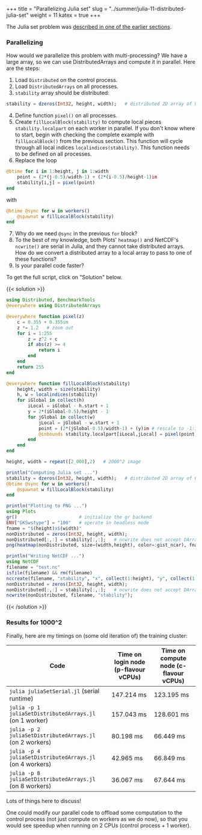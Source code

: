 +++
title = "Parallelizing Julia set"
slug = "../summer/julia-11-distributed-julia-set"
weight = 11
katex = true
+++

The Julia set problem was [described in one of the earlier sections](../julia-05-threads-julia-set).

### Parallelizing

How would we parallelize this problem with multi-processing? We have a large array, so we can use DistributedArrays and
compute it in parallel. Here are the steps:

1. Load `Distributed` on the control process.
1. Load `DistributedArrays` on all processes.
1. `stability` array should be distributed:
```jl
stability = dzeros(Int32, height, width);   # distributed 2D array of 0's
```
4. Define function `pixel()` on all processes.
4. Create `fillLocalBlock(stability)` to compute local pieces `stability.localpart` on each worker in parallel. If you
   don't know where to start, begin with checking the complete example with `fillLocalBlock()` from the previous
   section. This function will cycle through all local indices `localindices(stability)`. This function needs to be
   defined on all processes.
4. Replace the loop
```julia
@btime for i in 1:height, j in 1:width
    point = (2*(j-0.5)/width-1) + (2*(i-0.5)/height-1)im
    stability[i,j] = pixel(point)
end
```
with
```jl
@btime @sync for w in workers()
    @spawnat w fillLocalBlock(stability)
end
```
7. Why do we need `@sync` in the previous `for` block?
7. To the best of my knowledge, both Plots' `heatmap()` and NetCDF's `ncwrite()` are serial in Julia, and they cannot
   take distributed arrays. How do we convert a distributed array to a local array to pass to one of these functions?
7. Is your parallel code faster?





To get the full script, click on "Solution" below.

{{< solution >}}
```jl
using Distributed, BenchmarkTools
@everywhere using DistributedArrays

@everywhere function pixel(z)
    c = 0.355 + 0.355im
    z *= 1.2   # zoom out
    for i = 1:255
        z = z^2 + c
        if abs(z) >= 4
            return i
        end
    end
    return 255
end

@everywhere function fillLocalBlock(stability)
    height, width = size(stability)
    h, w = localindices(stability)
    for iGlobal in collect(h)
        iLocal = iGlobal - h.start + 1
        y = 2*(iGlobal-0.5)/height - 1
        for jGlobal in collect(w)
            jLocal = jGlobal - w.start + 1
            point = (2*(jGlobal-0.5)/width-1) + (y)im # rescale to -1:1 in the complex plane
            @inbounds stability.localpart[iLocal,jLocal] = pixel(point)
        end
    end
end

height, width = repeat([2_000],2)   # 2000^2 image

println("Computing Julia set ...")
stability = dzeros(Int32, height, width);   # distributed 2D array of 0's
@btime @sync for w in workers()
    @spawnat w fillLocalBlock(stability)
end

println("Plotting to PNG ...")
using Plots
gr()                       # initialize the gr backend
ENV["GKSwstype"] = "100"   # operate in headless mode
fname = "$(height)x$(width)"
nonDistributed = zeros(Int32, height, width);
nonDistributed[:,:] = stability[:,:];   # ncwrite does not accept DArray type
png(heatmap(nonDistributed, size=(width,height), color=:gist_ncar), fname)

println("Writing NetCDF ...")
using NetCDF
filename = "test.nc"
isfile(filename) && rm(filename)
nccreate(filename, "stability", "x", collect(1:height), "y", collect(1:width), t=NC_INT, mode=NC_NETCDF4, compress=9);
nonDistributed = zeros(Int32, height, width);
nonDistributed[:,:] = stability[:,:];   # ncwrite does not accept DArray type
ncwrite(nonDistributed, filename, "stability");
```
{{< /solution >}}






### Results for 1000^2

Finally, here are my timings on (some old iteration of) the training cluster:

| Code | Time on login node (p-flavour vCPUs) | Time on compute node (c-flavour vCPUs) |
| ------------- | ----- | ----- |
| `julia juliaSetSerial.jl` (serial runtime) | 147.214 ms | 123.195 ms |
| `julia -p 1 juliaSetDistributedArrays.jl` (on 1 worker) | 157.043 ms | 128.601 ms |
| `julia -p 2 juliaSetDistributedArrays.jl` (on 2 workers) | 80.198 ms | 66.449 ms |
| `julia -p 4 juliaSetDistributedArrays.jl` (on 4 workers) | 42.965 ms | 66.849 ms |
| `julia -p 8 juliaSetDistributedArrays.jl` (on 8 workers) | 36.067 ms | 67.644 ms |

<!-- | `julia -p 2 juliaSetDistributedArrays.jl` (on 2 workers) | 15.4s &nbsp;&nbsp; 15.6s &nbsp;&nbsp; 15.2s | -->

Lots of things here to discuss!

One could modify our parallel code to offload some computation to the control process (not just compute on workers as we
do now), so that you would see speedup when running on 2 CPUs (control process + 1 worker).
